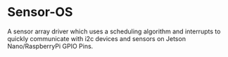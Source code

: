 # Sensor-OS
A sensor array driver which uses a scheduling algorithm and interrupts to quickly communicate with i2c devices and sensors on Jetson Nano/RaspberryPi GPIO Pins.
